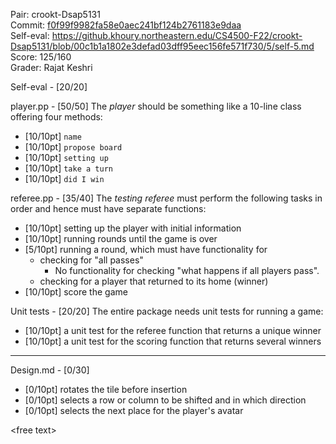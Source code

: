 Pair: crookt-Dsap5131 \
Commit: [f0f99f9982fa58e0aec241bf124b2761183e9daa](https://github.khoury.northeastern.edu/CS4500-F22/crookt-Dsap5131/tree/f0f99f9982fa58e0aec241bf124b2761183e9daa) \
Self-eval: https://github.khoury.northeastern.edu/CS4500-F22/crookt-Dsap5131/blob/00c1b1a1802e3defad03dff95eec156fe571f730/5/self-5.md \
Score: 125/160 \
Grader: Rajat Keshri

Self-eval - [20/20]

player.pp - [50/50]
The _player_ should be something like a 10-line class offering four methods:
- [10/10pt] `name`
- [10/10pt] `propose board`
- [10/10pt] `setting up`
- [10/10pt] `take a turn`
- [10/10pt] `did I win`

referee.pp - [35/40]
The _testing referee_ must perform the following tasks in order and hence must have separate functions:
- [10/10pt] setting up the player with initial information
- [10/10pt] running rounds until the game is over
- [5/10pt] running a round, which must have functionality for
  - checking for "all passes"
    -  No functionality for checking "what happens if all players pass". 
  - checking for a player that returned to its home (winner)
- [10/10pt] score the game

Unit tests - [20/20]
The entire package needs unit tests for running a game:
- [10/10pt] a unit test for the referee function that returns a unique winner
- [10/10pt] a unit test for the scoring function that returns several winners

---------------------------------------------------------------------

Design.md - [0/30]
- [0/10pt] rotates the tile before insertion
- [0/10pt] selects a row or column to be shifted and in which direction
- [0/10pt] selects the next place for the player's avatar

\<free text\>
